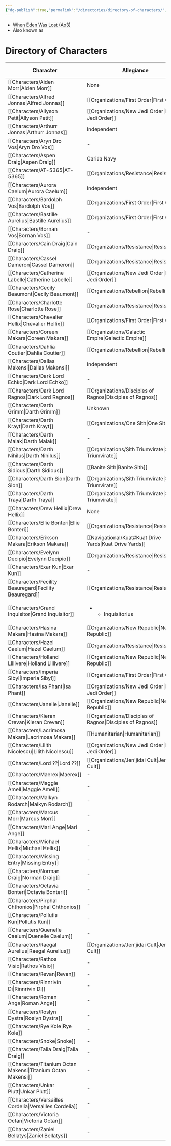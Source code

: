 ```yaml
---
{"dg-publish":true,"permalink":"/directories/directory-of-characters/","tags":["meta"]}
---
```


- [When Eden Was Lost (Ao3)](https://archiveofourown.org/works/19334440/chapters/45992584)
- Also known as

# Directory of Characters

| Character                                                        | Allegiance                                                    | Force Sensitivity | Homeworld                                | Status   |
| ---------------------------------------------------------------- | ------------------------------------------------------------- | ----------------- | ---------------------------------------- | -------- |
| [[Characters/Aiden Morr\|Aiden Morr]]                         | None                                                          | No sensitivity    | \-                                       | Deceased |
| [[Characters/Alfred Jonnas\|Alfred Jonnas]]                   | [[Organizations/First Order\|First Order]]                 | Fallen Jedi       | [[Navigational/Artorias\|Artorias]]   | Alive    |
| [[Characters/Allyson Petit\|Allyson Petit]]                   | [[Organizations/New Jedi Order\|New Jedi Order]]           | Jedi Knight       | \-                                       | Deceased |
| [[Characters/Arthurr Jonnas\|Arthurr Jonnas]]                 | Independent                                                   | No sensitivity    | [[Navigational/Artorias\|Artorias]]   | Alive    |
| [[Characters/Aryn Dro Vos\|Aryn Dro Vos]]                     | \-                                                            | No sensitivity    | [[Navigational/Anaxes\|Anaxes]]       | Alive    |
| [[Characters/Aspen Draig\|Aspen Draig]]                       | Carida Navy                                                   | No sensitivity    | [[Navigational/Carida\|Carida]]       | Deceased |
| [[Characters/AT-5365\|AT-5365]]                               | [[Organizations/Resistance\|Resistance]]                   | Force-sensitive   | [[Navigational/Primea\|Primea]]                               | Alive    |
| [[Characters/Aurora Caelum\|Aurora Caelum]]                   | Independent                                                   | Force-sensitive   | [[Navigational/Nallastia\|Nallastia]] | Deceased |
| [[Characters/Bardolph Vos\|Bardolph Vos]]                     | [[Organizations/First Order\|First Order]]                 | Fallen Jedi       | [[Navigational/Anaxes\|Anaxes]]       | Alive    |
| [[Characters/Bastille Aurelius\|Bastille Aurelius]]           | [[Organizations/First Order\|First Order]]                 | Fallen Jedi       | [[Navigational/Axum\|Axum]]           | Alive    |
| [[Characters/Bornan Vos\|Bornan Vos]]                         | \-                                                            | No sensitivity    | [[Navigational/Anaxes\|Anaxes]]       | Alive    |
| [[Characters/Cain Draig\|Cain Draig]]                         | [[Organizations/Resistance\|Resistance]]                   | Force-sensitive   | [[Navigational/Carida\|Carida]]       | Alive    |
| [[Characters/Cassel Dameron\|Cassel Dameron]]                 | [[Organizations/Resistance\|Resistance]]                   | No sensitivity    | \-                                       | Alive    |
| [[Characters/Catherine Labelle\|Catherine Labelle]]           | [[Organizations/New Jedi Order\|New Jedi Order]]           | Jedi Knight       | \-                                       | Deceased |
| [[Characters/Cecily Beaumont\|Cecily Beaumont]]               | [[Organizations/Rebellion\|Rebellion]]                     | Jedi Knight       | [[Navigational/Axum\|Axum]]           | Deceased |
| [[Characters/Charlotte Rose\|Charlotte Rose]]                 | [[Organizations/Resistance\|Resistance]]                   | Jedi Knight       | [[Navigational/J't'p'tan\|J't'p'tan]] | Alive    |
| [[Characters/Chevalier Hellix\|Chevalier Hellix]]             | [[Organizations/First Order\|First Order]]                 | Fallen Jedi       | [[Navigational/Chandrila\|Chandrila]] | Alive    |
| [[Characters/Coreen Makara\|Coreen Makara]]                   | [[Organizations/Galactic Empire\|Galactic Empire]]         | No sensitivity    | [[Navigational/Kuat\|Kuat]]           | Alive    |
| [[Characters/Dahlia Coutier\|Dahlia Coutier]]                 | [[Organizations/Rebellion\|Rebellion]]                     | Jedi Master       | \-                                       | Unknown  |
| [[Characters/Dallas Makensi\|Dallas Makensi]]                 | Independent                                                   | No sensitivity    | \-                                       | Unknown  |
| [[Characters/Dark Lord Echko\|Dark Lord Echko]]               | \-                                                            | Sith Lord         | \-                                       | Ghost    |
| [[Characters/Dark Lord Ragnos\|Dark Lord Ragnos]]             | [[Organizations/Disciples of Ragnos\|Disciples of Ragnos]] | Sith Lord         | \-                                       | Deceased |
| [[Characters/Darth Grimm\|Darth Grimm]]                       | Unknown                                                       | Sith Lord         | Unknown                                  | Ghost    |
| [[Characters/Darth Krayt\|Darth Krayt]]                       | [[Organizations/One Sith\|One Sith]]                       | Sith Lord         | [[Navigational/Tatooine\|Tatooine]]   | Unknown  |
| [[Characters/Darth Malak\|Darth Malak]]                       | \-                                                            | Sith Lord         | \-                                       | Deceased |
| [[Characters/Darth Nihilus\|Darth Nihilus]]                   | [[Organizations/Sith Triumvirate\|Sith Triumvirate]]       | Sith Lord         | Unknown                                  | Deceased |
| [[Characters/Darth Sidious\|Darth Sidious]]                   | [[Banite Sith\|Banite Sith]]                               | Sith Lord         | [[Navigational/Naboo\|Naboo]]         | Deceased |
| [[Characters/Darth Sion\|Darth Sion]]                         | [[Organizations/Sith Triumvirate\|Sith Triumvirate]]       | Sith Lord         | \-                                       | \-       |
| [[Characters/Darth Traya\|Darth Traya]]                       | [[Organizations/Sith Triumvirate\|Sith Triumvirate]]       | Sith Lord         | \-                                       | Deceased |
| [[Characters/Drew Hellix\|Drew Hellix]]                       | None                                                          | No sensitivity    | \-                                       | Deceased |
| [[Characters/Ellie Bonteri\|Ellie Bonteri]]                   | [[Organizations/Resistance\|Resistance]]                   | Low sensitivity   | [[Navigational/Coruscant\|Coruscant]]                            | Deceased |
| [[Characters/Erikson Makara\|Erikson Makara]]                 | [[Navigational/Kuat#Kuat Drive Yards\|Kuat Drive Yards]]   | No sensitivity    | [[Navigational/Kuat\|Kuat]]           | \-       |
| [[Characters/Evelynn Decipio\|Evelynn Decipio]]               | [[Organizations/Resistance\|Resistance]]                   | Low sensitivity   | [[Navigational/Mandalore\|Mandalore]] | Alive    |
| [[Characters/Exar Kun\|Exar Kun]]                             | \-                                                            | Sith Lord         | \-                                       | Deceased |
| [[Characters/Fecility Beauregard\|Fecility Beauregard]]       | [[Organizations/Resistance\|Resistance]]                   | Low sensitivity   | [[Navigational/Carida\|Carida]]       | Deceased |
| [[Characters/Grand Inquisitor\|Grand Inquisitor]]             | <ul><li><ul><li>Inquisitorius</li></ul></li></ul>             | Dark Lord         | \-                                       | Deceased |
| [[Characters/Hasina Makara\|Hasina Makara]]                   | [[Organizations/New Republic\|New Republic]]               | No sensitivity    | [[Navigational/Kuat\|Kuat]]           | Alive    |
| [[Characters/Hazel Caelum\|Hazel Caelum]]                     | [[Organizations/Resistance\|Resistance]]                   | Jedi Knight       | [[Navigational/Nallastia\|Nallastia]] | Alive    |
| [[Characters/Holland Lillivere\|Holland Lillivere]]           | [[Organizations/New Republic\|New Republic]]               | Force-sensitive   | [[Navigational/Naboo\|Naboo]]         | Alive    |
| [[Characters/Imperia Sibyl\|Imperia Sibyl]]                   | [[Organizations/First Order\|First Order]]                 | Fallen Jedi       | [[Navigational/Seidhkona\|Seidhkona]] | Alive    |
| [[Characters/Isa Phant\|Isa Phant]]                           | [[Organizations/New Jedi Order\|New Jedi Order]]           | Jedi Padawan      | \-                                       | Deceased |
| [[Characters/Janelle\|Janelle]]                               | [[Organizations/New Republic\|New Republic]]               | Low sensitivity   | [[Navigational/Atrisia\|Atrisia]]     | Alive    |
| [[Characters/Kieran Crevan\|Kieran Crevan]]                   | [[Organizations/Disciples of Ragnos\|Disciples of Ragnos]] | Sith Apprentice   | \-                                       | Deceased |
| [[Characters/Lacrimosa Makara\|Lacrimosa Makara]]             | [[Humanitarian\|Humanitarian]]                             | Force-sensitive   | [[Navigational/Kuat\|Kuat]]           | Alive    |
| [[Characters/Lilith Nicolescu\|Lilith Nicolescu]]             | [[Organizations/New Jedi Order\|New Jedi Order]]           | Jedi Padawan      | \-                                       | Deceased |
| [[Characters/Lord ??\|Lord ??]]                               | [[Organizations/Jen'jidai Cult\|Jen'jidai Cult]]           | Sith Lord         | \-                                       | Deceased |
| [[Characters/Maerex\|Maerex]]                                 | \-                                                            | \-                | \-                                       | \-       |
| [[Characters/Maggie Amell\|Maggie Amell]]                     | \-                                                            | \-                | \-                                       | \-       |
| [[Characters/Malkyn Rodarch\|Malkyn Rodarch]]                 | \-                                                            | \-                | mandalore                                | \-       |
| [[Characters/Marcus Morr\|Marcus Morr]]                       | \-                                                            | \-                | \-                                       | Deceased |
| [[Characters/Mari Ange\|Mari Ange]]                           | \-                                                            | \-                | \-                                       | \-       |
| [[Characters/Michael Hellix\|Michael Hellix]]                 | \-                                                            | \-                | \-                                       | \-       |
| [[Characters/Missing Entry\|Missing Entry]]                   | \-                                                            | \-                | \-                                       | \-       |
| [[Characters/Norman Draig\|Norman Draig]]                     | \-                                                            | \-                | carida                                   | \-       |
| [[Characters/Octavia Bonteri\|Octavia Bonteri]]               | \-                                                            | \-                | \-                                       | Deceased |
| [[Characters/Pirphal Chthonios\|Pirphal Chthonios]]           | \-                                                            | \-                | \-                                       | \-       |
| [[Characters/Pollutis Kun\|Pollutis Kun]]                     | \-                                                            | \-                | \-                                       | \-       |
| [[Characters/Quenelle Caelum\|Quenelle Caelum]]               | \-                                                            | \-                | \-                                       | \-       |
| [[Characters/Raegal Aurelius\|Raegal Aurelius]]               | [[Organizations/Jen'jidai Cult\|Jen'jidai Cult]]           | Sith Lord         | [[Navigational/Carida\|Carida]]       | Deceased |
| [[Characters/Rathos Visio\|Rathos Visio]]                     | \-                                                            | \-                | \-                                       | Deceased |
| [[Characters/Revan\|Revan]]                                   | \-                                                            | \-                | \-                                       | \-       |
| [[Characters/Rinnrivin Di\|Rinnrivin Di]]                     | \-                                                            | \-                | \-                                       | \-       |
| [[Characters/Roman Ange\|Roman Ange]]                         | \-                                                            | \-                | \-                                       | Fallen   |
| [[Characters/Roslyn Dystra\|Roslyn Dystra]]                   | \-                                                            | \-                | \-                                       | Deceased |
| [[Characters/Rye Kole\|Rye Kole]]                             | \-                                                            | \-                | rhinnal                                  | \-       |
| [[Characters/Snoke\|Snoke]]                                   | \-                                                            | \-                | \-                                       | \-       |
| [[Characters/Talia Draig\|Talia Draig]]                       | \-                                                            | \-                | Carida                                   | \-       |
| [[Characters/Titanium Octan Makensi\|Titanium Octan Makensi]] | \-                                                            | \-                | \-                                       | \-       |
| [[Characters/Unkar Plutt\|Unkar Plutt]]                       | \-                                                            | \-                | \-                                       | \-       |
| [[Characters/Versailles Cordelia\|Versailles Cordelia]]       | \-                                                            | \-                | [[Navigational/Corellia\|Corellia]]   | Fallen   |
| [[Characters/Victoria Octan\|Victoria Octan]]                 | \-                                                            | \-                | [[Navigational/Nallastia\|Nallastia]] | \-       |
| [[Characters/Zaniel Bellatys\|Zaniel Bellatys]]               | \-                                                            | \-                | \-                                       | \-       |



